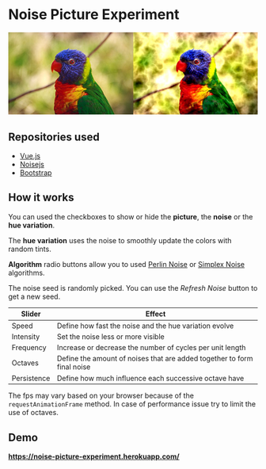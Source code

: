# Noise Picture Experiment

![screenshot demo](https://raw.githubusercontent.com/alxgiraud/noise-picture-experiment/master/img/screenshot.jpg "screenshot")


## Repositories used

 - [Vue.js](https://github.com/vuejs/vue)
 - [Noisejs](https://github.com/josephg/noisejs)
 - [Bootstrap](https://github.com/twbs/bootstrap)
 
## How it works

You can used the checkboxes to show or hide the **picture**, the **noise** or the **hue variation**.

The **hue variation** uses the noise to smoothly update the colors with random tints.

**Algorithm** radio buttons allow you to used [Perlin Noise](https://en.wikipedia.org/wiki/Perlin_noise) or [Simplex Noise](https://en.wikipedia.org/wiki/Simplex_noise) algorithms.

The noise seed is randomly picked. You can use the *Refresh Noise* button to get a new seed.

| Slider      	| Effect                                                                 	|
|-------------	|------------------------------------------------------------------------	|
| Speed       	| Define how fast the noise and the hue variation evolve                 	|
| Intensity   	| Set the noise less or more visible                                     	|
| Frequency   	| Increase or decrease the number of cycles per unit length              	|
| Octaves     	| Define the amount of noises that are added together to form final noise 	|
| Persistence 	| Define how much influence each successive octave have                  	|

The fps may vary based on your browser because of the `requestAnimationFrame` method. 
In case of performance issue try to limit the use of octaves.

## Demo

**https://noise-picture-experiment.herokuapp.com/**

